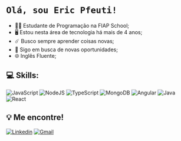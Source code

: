 # <code>Olá, sou Eric Pfeuti!</code> 

- 👨‍💻 Estudante de Programação na FIAP School;
- 🖥️ Estou nesta área de tecnologia há mais de 4 anos;
- ☄️ Busco sempre aprender coisas novas;
- 💼 Sigo em busca de novas oportunidades;
- 🌐 Inglês Fluente;

## 💻 Skills:
![JavaScript](https://img.shields.io/badge/javascript-%23323330.svg?style=for-the-badge&logo=javascript&logoColor=%23F7DF1E)
![NodeJS](https://img.shields.io/badge/node.js-6DA55F?style=for-the-badge&logo=node.js&logoColor=white)
![TypeScript](https://img.shields.io/badge/typescript-%23007ACC.svg?style=for-the-badge&logo=typescript&logoColor=white)
![MongoDB](https://img.shields.io/badge/MongoDB-%234ea94b.svg?style=for-the-badge&logo=mongodb&logoColor=white)
![Angular](https://img.shields.io/badge/angular-%23DD0031.svg?style=for-the-badge&logo=angular&logoColor=white)
![Java](https://img.shields.io/badge/java-%23ED8B00.svg?style=for-the-badge&logo=openjdk&logoColor=white)
![React](https://img.shields.io/badge/react-%23007ACC.svg?style=for-the-badge&logo=react&logoColor=white)

<div style="display: inline_block;">

</div>

## 💡 Me encontre!

[![Linkedin](https://img.shields.io/badge/LinkedIn-0077B5?style=for-the-badge&logo=linkedin&logoColor=white)](https://www.linkedin.com/in/eric-pfeuti-b481142a8/)
[![Gmail](https://img.shields.io/static/v1?message=Gmail&logo=gmail&label=&color=D14836&logoColor=white&labelColor=&style=for-the-badge)](mailto:eric.pfeuti2007@gmail.com)

